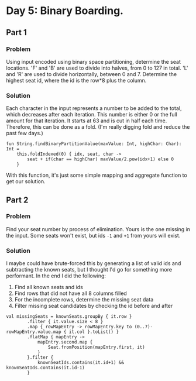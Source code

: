 # Day 5: Binary Boarding.
## Part 1
### Problem
Using input encoded using binary space partitioning, determine the seat locations.
'F' and 'B' are used to divide into halves, from 0 to 127 in total.
'L' and 'R' are used to divide horizontally, between 0 and 7.
Determine the highest seat id, where the id is the row*8 plus the column.
### Solution
Each character in the input represents a number to be added to the total, which decreases
after each iteration. This number is either 0 or the full amount for that iteration.
It starts at 63 and is cut in half each time. Therefore, this can be done as a fold.
(I'm really digging fold and reduce the past few days.)
```
fun String.findBinaryPartitionValue(maxValue: Int, highChar: Char): Int =
    this.foldIndexed(0) { idx, seat, char ->
        seat + if(char == highChar) maxValue/2.pow(idx+1) else 0
    }
```
With this function, it's just some simple mapping and aggregate function to get our solution.

## Part 2
### Problem
Find your seat number by process of elimination. 
Yours is the one missing in the input. Some seats won't exist, but ids `-1` and `+1` from yours will exist.
### Solution
I maybe could have brute-forced this by generating a list of valid ids and subtracting the known seats, but
I thought I'd go for something more performant. In the end I did the following:
1. Find all known seats and ids
2. Find rows that did not have all 8 columns filled
3. For the incomplete rows, determine the missing seat data
4. Filter missing seat candidates by checking the id before and after

```
val missingSeats = knownSeats.groupBy { it.row }
        .filter { it.value.size < 8 }
        .map { rowMapEntry -> rowMapEntry.key to (0..7)-rowMapEntry.value.map { it.col }.toList() }
        .flatMap { mapEntry ->
            mapEntry.second.map {
                Seat.fromPosition(mapEntry.first, it)
            }
        }.filter {
            knownSeatIds.contains(it.id+1) && knownSeatIds.contains(it.id-1)
        }
```